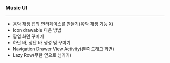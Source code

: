 ### Music UI

---

- 음악 재생 앱의 인터페이스를 만들기(음악 재생 기능 X)
- Icon drawable 다운 방법
- 팝업 화면 꾸미기
- 하단 바, 상단 바 생성 및 꾸미기
- Navigation Drawer View Activity(왼쪽 드래그 화면)
- Lazy Row(무한 옆으로 넘기기)
